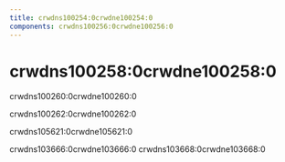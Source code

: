 ```yaml
---
title: crwdns100254:0crwdne100254:0
components: crwdns100256:0crwdne100256:0
---
```


# crwdns100258:0crwdne100258:0

<p class="description">crwdns100260:0crwdne100260:0</p>

crwdns100262:0crwdne100262:0

crwdns105621:0crwdne105621:0

crwdns103666:0crwdne103666:0 crwdns103668:0crwdne103668:0